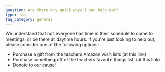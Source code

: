 ```yaml
---
question: Are there any quick ways I can help out?
type: faq
faq_category: general
---
```

We understand that not everyone has time in their schedule to come to meetings, or be there at daytime hours. If you're just looking to help out, please consider one of the following options:
* Purchase a gift from the teachers Amazon wish lists (at this link)
* Purchase something off of the teachers favorite things list. (at this link)
* Donate to our cause!